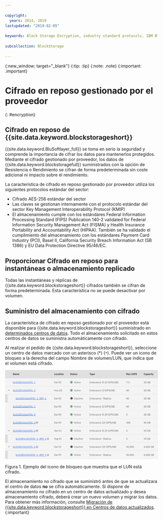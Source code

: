 ```yaml
---

copyright:
  years: 2014, 2019
lastupdated: "2019-02-05"

keywords: Block Storage Encryption, industry standard protocols, IBM Block Storage, LUN, provider-managed encryption

subcollection: BlockStorage

---
```

{:new_window: target="_blank"}
{:tip: .tip}
{:note: .note}
{:important: .important}

# Cifrado en reposo gestionado por el proveedor
{: #encryption}

## Cifrado en reposo de {{site.data.keyword.blockstorageshort}}

{{site.data.keyword.BluSoftlayer_full}} se toma en serio la seguridad y comprende la importancia de cifrar los datos para mantenerlos protegidos. Mediante el cifrado gestionado por proveedor, los datos de {{site.data.keyword.blockstoragefull}} suministrados con la opción de Resistencia o Rendimiento se cifran de forma predeterminada sin coste adicional ni impacto sobre el rendimiento.

La característica de cifrado en reposo gestionado por proveedor utiliza los siguientes protocolos estándar del sector:

* Cifrado AES-256 estándar del sector
* Las claves se gestionan internamente con el protocolo estándar del sector Key Management Interoperability Protocol (KMIP)
* El almacenamiento cumple con los estándares Federal Information Processing Standard (FIPS) Publication 140-2 validated for Federal Information Security Management Act (FISMA) y Health Insurance Portability and Accountability Act (HIPAA). También se ha validado el cumplimiento del almacenamiento con los estándares Payment Card Industry (PCI), Basel II, California Security Breach Information Act (SB 1386) y EU Data Protection Directive 95/46/EC.

## Proporcionar Cifrado en reposo para instantáneas o almacenamiento replicado  

Todas las instantáneas y réplicas de {{site.data.keyword.blockstorageshort}} cifrados también se cifran de forma predeterminada. Esta característica no se puede desactivar por volumen.

## Suministro del almacenamiento con cifrado

La característica de cifrado en reposo gestionado por el proveedor está disponible para {{site.data.keyword.blockstorageshort}} suministrado en [determinados centros de datos](/docs/infrastructure/BlockStorage?topic=BlockStorage-news). Todo el almacenamiento solicitado en estos centros de datos se suministra automáticamente con cifrado.

Al realizar el pedido de {{site.data.keyword.blockstorageshort}}, seleccione un centro de datos marcado con un asterisco (*) (`*`). Puede ver un icono de bloqueo a la derecha del campo Nombre de volumen/LUN, que indica que el volumen está cifrado.

![El icono de bloqueo indica que el LUN está cifrado](/images/encryptedstorage.png)
<caption>Figura 1. Ejemplo del icono de bloqueo que muestra que el LUN está cifrado.</caption>



El almacenamiento no cifrado que se suministró antes de que se actualizara el centro de datos **no** se cifra automáticamente. Si dispone de almacenamiento no cifrado en un centro de datos actualizado y desea almacenamiento cifrado, deberá crear un nuevo volumen y migrar los datos. Para obtener más información, consulte [Migración de {{site.data.keyword.blockstorageshort}} en Centros de datos actualizados](/docs/infrastructure/BlockStorage?topic=BlockStorage-migratestorage).
{:important}
